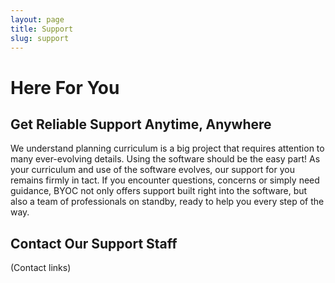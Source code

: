 ```yaml
---
layout: page
title: Support
slug: support
---
```


# Here For You

## Get Reliable Support Anytime, Anywhere

We understand planning curriculum is a big project that requires 
attention to many ever-evolving details. Using the software should be the easy part! As your curriculum and use of the software evolves, our support for you remains firmly in tact. If you encounter questions, concerns or simply 	need guidance, BYOC not only offers support built right into the software, but also a team of professionals on standby, ready to help you every step of the way.

## Contact Our Support Staff

(Contact links)